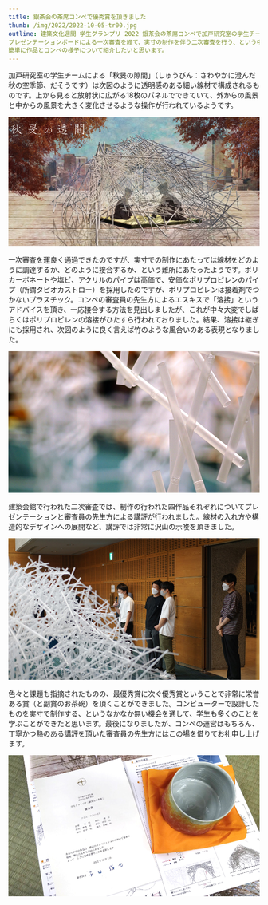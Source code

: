 ```yaml
---
title: 銀茶会の茶席コンペで優秀賞を頂きました
thumb: /img/2022/2022-10-05-tr00.jpg
outline: 建築文化週間 学生グランプリ 2022 銀茶会の茶席コンペで加戸研究室の学生チームによる「秋旻の隙間」が優秀賞を頂きました。
プレゼンテーションボードによる一次審査を経て、実寸の制作を伴う二次審査を行う、という中々ボリューミーなコンペでしたが、学生にとって非常に有意義な機会になったと思います。
簡単に作品とコンペの様子について紹介したいと思います。
---
```


加戸研究室の学生チームによる「秋旻の隙間」（しゅうびん：さわやかに澄んだ秋の空季節、だそうです）は次図のように透明感のある細い線材で構成されるものです。上から見ると放射状に広がる18枚のパネルでできていて、外からの風景と中からの風景を大きく変化させるような操作が行われているようです。

![秋旻の隙間](../img/2022/2022-10-05-tr01.jpg)

一次審査を運良く通過できたのですが、実寸での制作にあたっては線材をどのように調達するか、どのように接合するか、という難所にあたったようです。ポリカーボネートや塩ビ、アクリルのパイプは高価で、安価なポリプロピレンのパイプ（所謂タピオカストロー）を採用したのですが、ポリプロピレンは接着剤でつかないプラスチック。コンペの審査員の先生方によるエスキスで「溶接」というアドバイスを頂き、一応接合する方法を見出しましたが、これが中々大変でしばらくはポリプロピレンの溶接がひたすら行われておりました。結果、溶接は継ぎにも採用され、次図のように良く言えば竹のような風合いのある表現となりました。

![ポリプロピレンの溶接の様子](../img/2022/2022-10-05-tr02.jpg)

建築会館で行われた二次審査では、制作の行われた四作品それぞれについてプレゼンテーションと審査員の先生方による講評が行われました。線材の入れ方や構造的なデザインへの展開など、講評では非常に沢山の示唆を頂きました。

![二次審査の様子](../img/2022/2022-10-05-tr03.jpg)

色々と課題も指摘されたものの、最優秀賞に次ぐ優秀賞ということで非常に栄誉ある賞（と副賞のお茶碗）を頂くことができました。コンピューターで設計したものを実寸で制作する、というなかなか無い機会を通して、学生も多くのことを学ぶことができたと思います。最後になりましたが、コンペの運営はもちろん、丁寧かつ熱のある講評を頂いた審査員の先生方にはこの場を借りてお礼申し上げます。

![賞状と副賞のお茶碗](../img/2022/2022-10-05-tr00.jpg)

